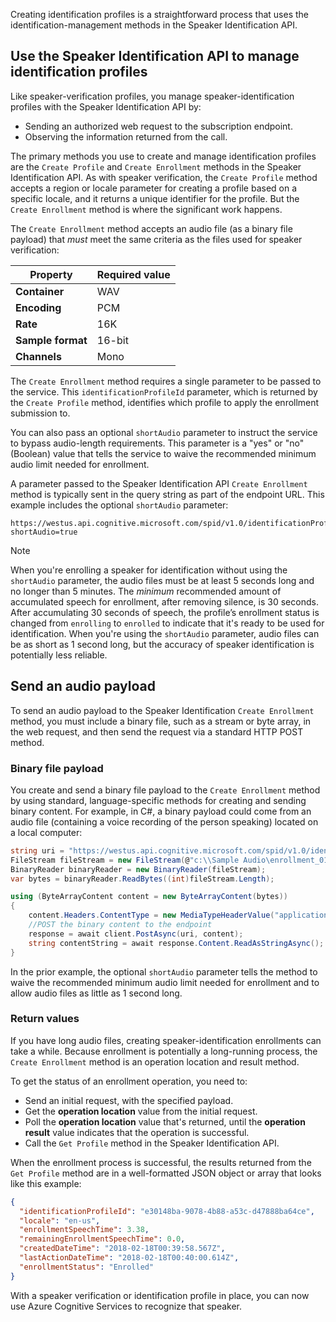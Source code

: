 Creating identification profiles is a straightforward process that uses the identification-management methods in the Speaker Identification API.

## Use the Speaker Identification API to manage identification profiles

Like speaker-verification profiles, you manage speaker-identification profiles with the Speaker Identification API by:

- Sending an authorized web request to the subscription endpoint.
- Observing the information returned from the call.

The primary methods you use to create and manage identification profiles are the `Create Profile` and `Create Enrollment` methods in the Speaker Identification API. As with speaker verification, the `Create Profile` method accepts a region or locale parameter for creating a profile based on a specific locale, and it returns a unique identifier for the profile. But the `Create Enrollment` method is where the significant work happens.

The `Create Enrollment` method accepts an audio file (as a binary file payload) that *must* meet the same criteria as the files used for speaker verification:

| Property | Required value |
|----------|----------------|
| **Container** | WAV |
| **Encoding**  | PCM |
| **Rate**      | 16K |
| **Sample format** | 16-bit |
| **Channels**  | Mono |

The `Create Enrollment` method requires a single parameter to be passed to the service. This `identificationProfileId` parameter, which is returned by the `Create Profile` method, identifies which profile to apply the enrollment submission to.

You can also pass an optional `shortAudio` parameter to instruct the service to bypass audio-length requirements. This parameter is a "yes" or "no" (Boolean) value that tells the service to waive the recommended minimum audio limit needed for enrollment.

A parameter passed to the Speaker Identification API `Create Enrollment` method is typically sent in the query string as part of the endpoint URL. This example includes the optional `shortAudio` parameter:

```text
https://westus.api.cognitive.microsoft.com/spid/v1.0/identificationProfiles/{identificationProfileId}/enroll?shortAudio=true
```

> [!NOTE]
> When you're enrolling a speaker for identification without using the `shortAudio` parameter, the audio files must be at least 5 seconds long and no longer than 5 minutes. The *minimum* recommended amount of accumulated speech for enrollment, after removing silence, is 30 seconds. After accumulating 30 seconds of speech, the profile’s enrollment status is changed from `enrolling` to `enrolled` to indicate that it's ready to be used for identification. When you're using the `shortAudio` parameter, audio files can be as short as 1 second long, but the accuracy of speaker identification is potentially less reliable.

## Send an audio payload

To send an audio payload to the Speaker Identification `Create Enrollment` method, you must include a binary file, such as a stream or byte array, in the web request, and then send the request via a standard HTTP POST method.

### Binary file payload

You create and send a binary file payload to the `Create Enrollment` method by using standard, language-specific methods for creating and sending binary content. For example, in C#, a binary payload could come from an audio file (containing a voice recording of the person speaking) located on a local computer:

```csharp
string uri = "https://westus.api.cognitive.microsoft.com/spid/v1.0/identificationProfiles/{identificationProfileId}/enroll?shortAudio=true";
FileStream fileStream = new FileStream(@"c:\\Sample Audio\enrollment_01.wav", FileMode.Open, FileAccess.Read);
BinaryReader binaryReader = new BinaryReader(fileStream);
var bytes = binaryReader.ReadBytes((int)fileStream.Length);

using (ByteArrayContent content = new ByteArrayContent(bytes))
{
    content.Headers.ContentType = new MediaTypeHeaderValue("application/octet-stream");
    //POST the binary content to the endpoint
    response = await client.PostAsync(uri, content);
    string contentString = await response.Content.ReadAsStringAsync();
}
```

In the prior example, the optional `shortAudio` parameter tells the method to waive the recommended minimum audio limit needed for enrollment and to allow audio files as little as 1 second long.

### Return values

If you have long audio files, creating speaker-identification enrollments can take a while. Because enrollment is potentially a long-running process, the `Create Enrollment` method is an operation location and result method.

To get the status of an enrollment operation, you need to:

- Send an initial request, with the specified payload.
- Get the **operation location** value from the initial request.
- Poll the **operation location** value that's returned, until the **operation result** value indicates that the operation is successful.
- Call the `Get Profile` method in the Speaker Identification API.

When the enrollment process is successful, the results returned from the `Get Profile` method are in a well-formatted JSON object or array that looks like this example:

```json
{
  "identificationProfileId": "e30148ba-9078-4b88-a53c-d47888ba64ce",
  "locale": "en-us",
  "enrollmentSpeechTime": 3.38,
  "remainingEnrollmentSpeechTime": 0.0,
  "createdDateTime": "2018-02-18T00:39:58.567Z",
  "lastActionDateTime": "2018-02-18T00:40:00.614Z",
  "enrollmentStatus": "Enrolled"
}
```

With a speaker verification or identification profile in place, you can now use Azure Cognitive Services to recognize that speaker.